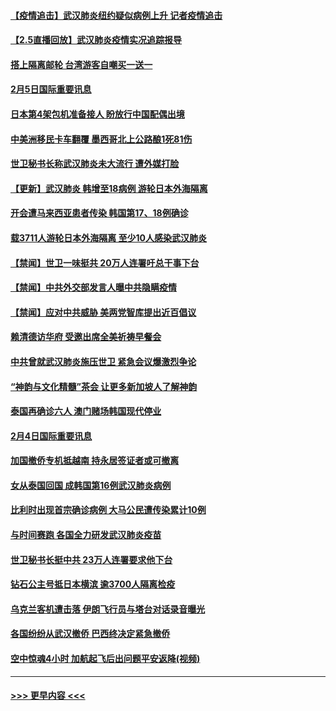 #### [【疫情追击】武汉肺炎纽约疑似病例上升 记者疫情追击](../pages/prog202/a102770000.md?t=02052333) 
#### [【2.5直播回放】武汉肺炎疫情实况追踪报导](../pages/prog202/a102769913.md?t=02052333) 
#### [搭上隔离邮轮 台湾游客自嘲买一送一](../pages/prog202/a102769845.md?t=02052333) 
#### [2月5日国际重要讯息](../pages/prog202/a102769821.md?t=02052333) 
#### [日本第4架包机准备接人 盼放行中国配偶出境](../pages/prog202/a102769765.md?t=02052333) 
#### [中美洲移民卡车翻覆 墨西哥北上公路酿1死81伤](../pages/prog202/a102769703.md?t=02052333) 
#### [世卫秘书长称武汉肺炎未大流行 遭外媒打脸](../pages/prog202/a102769679.md?t=02052333) 
#### [【更新】武汉肺炎 韩增至18病例 游轮日本外海隔离](../pages/prog202/a102758911.md?t=02052333) 
#### [开会遭马来西亚患者传染 韩国第17、18例确诊](../pages/prog202/a102769600.md?t=02052333) 
#### [载3711人游轮日本外海隔离 至少10人感染武汉肺炎](../pages/prog202/a102769538.md?t=02052333) 
#### [【禁闻】世卫一味挺共 20万人连署吁总干事下台](../pages/prog202/a102769445.md?t=02052333) 
#### [【禁闻】中共外交部发言人曝中共隐瞒疫情](../pages/prog202/a102769400.md?t=02052333) 
#### [【禁闻】应对中共威胁 美两党智库提出近百倡议](../pages/prog202/a102769357.md?t=02052333) 
#### [赖清德访华府  受邀出席全美祈祷早餐会](../pages/prog202/a102769350.md?t=02052333) 
#### [中共曾就武汉肺炎施压世卫 紧急会议爆激烈争论](../pages/prog202/a102769312.md?t=02052333) 
#### [“神韵与文化精髓”茶会 让更多新加坡人了解神韵](../pages/prog202/a102769286.md?t=02052333) 
#### [泰国再确诊六人 澳门赌场韩国现代停业](../pages/prog202/a102769239.md?t=02052333) 
#### [2月4日国际重要讯息](../pages/prog202/a102768884.md?t=02052333) 
#### [加国撤侨专机抵越南 持永居签证者或可撤离](../pages/prog202/a102768877.md?t=02052333) 
#### [女从泰国回国 成韩国第16例武汉肺炎病例](../pages/prog202/a102768669.md?t=02052333) 
#### [比利时出现首宗确诊病例 大马公民遭传染累计10例](../pages/prog202/a102768824.md?t=02052333) 
#### [与时间赛跑 各国全力研发武汉肺炎疫苗](../pages/prog202/a102768738.md?t=02052333) 
#### [世卫秘书长挺中共 23万人连署要求他下台](../pages/prog202/a102768717.md?t=02052333) 
#### [钻石公主号抵日本横滨 逾3700人隔离检疫](../pages/prog202/a102768714.md?t=02052333) 
#### [乌克兰客机遭击落 伊朗飞行员与塔台对话录音曝光](../pages/prog202/a102768645.md?t=02052333) 
#### [各国纷纷从武汉撤侨 巴西终决定紧急撤侨](../pages/prog202/a102768630.md?t=02052333) 
#### [空中惊魂4小时 加航起飞后出问题平安返降(视频)](../pages/prog202/a102768601.md?t=02052333) 

----
#### [ >>> 更早内容 <<< ](../indexes/prog202-earlier.md)
